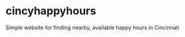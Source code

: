 cincyhappyhours
===============

Simple website for finding nearby, available happy hours in Cincinnati
